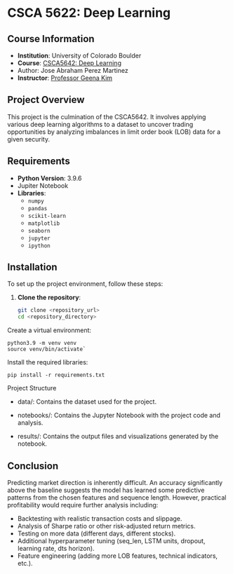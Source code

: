 # CSCA 5622: Deep Learning

## Course Information
- **Institution**: University of Colorado Boulder
- **Course**: [CSCA5642: Deep Learning](https://www.colorado.edu/cs/academics/online-programs/mscs-coursera/csca5642)
- Author: Jose Abraham Perez Martinez
- **Instructor**: [Professor Geena Kim](https://www.colorado.edu/program/data-science/geena-kim)

## Project Overview
This project is the culmination of the CSCA5642. It involves applying various deep learning algorithms to a dataset to uncover trading opportunities by analyzing imbalances in limit order book (LOB) data for a given security. 

## Requirements
- **Python Version**: 3.9.6
- Jupiter Notebook
- **Libraries**:
  - `numpy`
  - `pandas`
  - `scikit-learn`
  - `matplotlib`
  - `seaborn`
  - `jupyter`
  - `ipython`


## Installation
To set up the project environment, follow these steps:

1. **Clone the repository**:
   ```bash
   git clone <repository_url>
   cd <repository_directory>
    ```
Create a virtual environment:
 ```
python3.9 -m venv venv
source venv/bin/activate`
 ```
Install the required libraries:

 ```pip install -r requirements.txt ```

Project Structure

- data/: Contains the dataset used for the project.

- notebooks/: Contains the Jupyter Notebook with the project code and analysis.

- results/: Contains the output files and visualizations generated by the notebook.

## Conclusion
Predicting market direction is inherently difficult. An accuracy significantly above the baseline
suggests the model has learned some predictive patterns from the chosen features and sequence length.
However, practical profitability would require further analysis including:

- Backtesting with realistic transaction costs and slippage.
- Analysis of Sharpe ratio or other risk-adjusted return metrics.
- Testing on more data (different days, different stocks).
- Additional hyperparameter tuning (seq_len, LSTM units, dropout, learning rate, dts horizon).
- Feature engineering (adding more LOB features, technical indicators, etc.).
